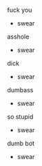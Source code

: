 fuck you
* swear

asshole
* swear

dick
* swear

dumbass
* swear

so stupid
* swear

dumb bot
* swear